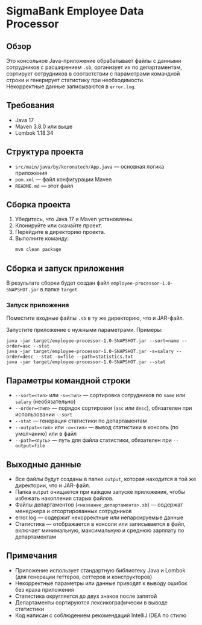 # SigmaBank Employee Data Processor

## Обзор
Это консольное Java-приложение обрабатывает файлы с данными сотрудников с расширением `.sb`, организует их по департаментам, сортирует сотрудников в соответствии с параметрами командной строки и генерирует статистику при необходимости.  
Некорректные данные записываются в `error.log`.

## Требования
- Java 17
- Maven 3.8.0 или выше
- Lombok 1.18.34

## Структура проекта
- `src/main/java/by/koronatech/App.java` — основная логика приложения
- `pom.xml` — файл конфигурации Maven
- `README.md` — этот файл

## Сборка проекта
1. Убедитесь, что Java 17 и Maven установлены.
2. Клонируйте или скачайте проект.
3. Перейдите в директорию проекта.
4. Выполните команду:
   ```bash
   mvn clean package
## Сборка и запуск приложения

В результате сборки будет создан файл `employee-processor-1.0-SNAPSHOT.jar` в папке `target`.

### Запуск приложения
Поместите входные файлы `.sb` в ту же директорию, что и JAR-файл.

Запустите приложение с нужными параметрами. Примеры:

```
java -jar target/employee-processor-1.0-SNAPSHOT.jar --sort=name --order=asc --stat
java -jar target/employee-processor-1.0-SNAPSHOT.jar -s=salary --order=desc --stat -o=file --path=statistics.txt
java -jar target/employee-processor-1.0-SNAPSHOT.jar --stat
```

## Параметры командной строки

- `--sort=<тип>` или `-s=<тип>` — сортировка сотрудников по `name` или `salary` (необязательно)
- `--order=<тип>` — порядок сортировки (`asc` или `desc`), обязателен при использовании `--sort`
- `--stat` — генерация статистики по департаментам
- `--output=<тип>` или `-o=<тип>` — вывод статистики в консоль (по умолчанию) или в файл
- `--path=<путь>` — путь для файла статистики, обязателен при `--output=file`

## Выходные данные

- Все файлы будут созданы в папке `output`, которая находится в той же директории, что и JAR-файл.
- Папка `output` очищается при каждом запуске приложения, чтобы избежать накопления старых файлов.
- Файлы департаментов (`<название_департамента>.sb`) — содержат менеджера и отсортированных сотрудников
- error.log — содержит некорректные или непарсируемые данные
- Статистика — отображается в консоли или записывается в файл, включает минимальную, максимальную и среднюю зарплату по департаментам

## Примечания

- Приложение использует стандартную библиотеку Java и Lombok (для генерации геттеров, сеттеров и конструкторов)
- Некорректные параметры или данные приводят к выводу ошибок без краха приложения
- Статистика округляется до двух знаков после запятой
- Департаменты сортируются лексикографически в выводе статистики
- Код написан с соблюдением рекомендаций IntelliJ IDEA по стилю  

